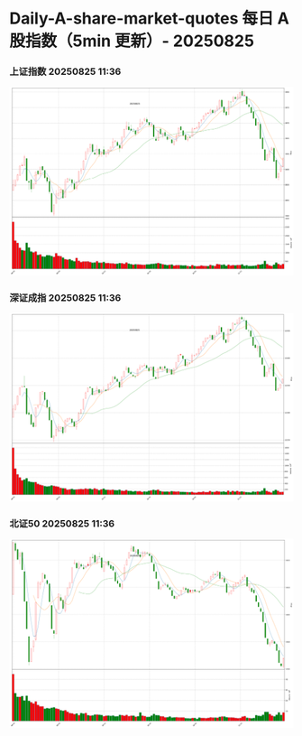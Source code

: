 
# Daily-A-share-market-quotes 每日 A 股指数（5min 更新）- 20250825

### 上证指数 20250825 11:36
![](./fig/2025/8/20250825-sh000001.png)

### 深证成指 20250825 11:36
![](./fig/2025/8/20250825-sz399001.png)

### 北证50 20250825 11:36
![](./fig/2025/8/20250825-bj899050.png)
